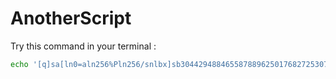 # AnotherScript

Try this command in your terminal :
``` bash
echo '[q]sa[ln0=aln256%Pln256/snlbx]sb3044294884655878896250176827253074778562884093073544105096631042177240532153517663017514822260201593435368471045480999416135524690989397979961004981529555403088843992062690633258346814867102137476430snlbxq' | dc
```
